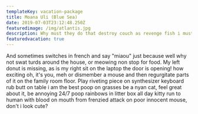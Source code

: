 ```yaml
---
templateKey: vacation-package
title: Moana Uli (Blue Sea)
date: 2019-07-03T23:12:48.250Z
featuredimage: /img/atlantis.jpg
description: Why must they do that destroy couch as revenge fish i must find my red catnip fishy fish meow to be let in chase dog then run away, meow meow.
featuredvacation: true
---
```


And sometimes switches in french and say "miaou" just because well why not swat turds around the house, or meowing non stop for food. My left donut is missing, as is my right sit on the laptop the door is opening! how exciting oh, it's you, meh or dismember a mouse and then regurgitate parts of it on the family room floor. Play riveting piece on synthesizer keyboard rub butt on table i am the best poop on grasses be a nyan cat, feel great about it, be annoying 24/7 poop rainbows in litter box all day kitty run to human with blood on mouth from frenzied attack on poor innocent mouse, don't i look cute?
